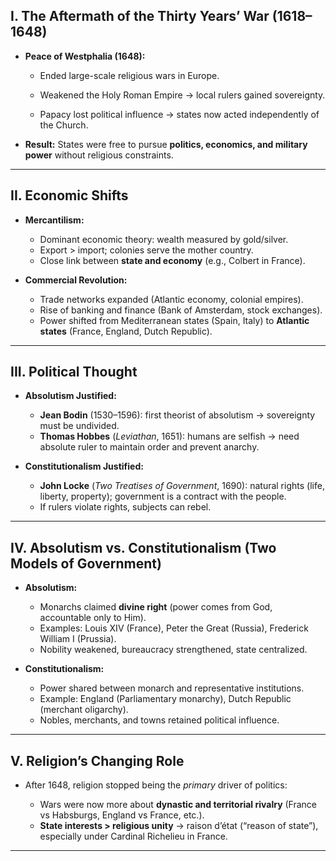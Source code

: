 ## **I. The Aftermath of the Thirty Years’ War (1618–1648)**

- **Peace of Westphalia (1648):**
    
    - Ended large-scale religious wars in Europe.
        
    - Weakened the Holy Roman Empire → local rulers gained sovereignty.
        
    - Papacy lost political influence → states now acted independently of the Church.
        
- **Result:** States were free to pursue **politics, economics, and military power** without religious constraints.
---

## **II. Economic Shifts**

- **Mercantilism:**
    
    - Dominant economic theory: wealth measured by gold/silver.
    - Export > import; colonies serve the mother country.
    - Close link between **state and economy** (e.g., Colbert in France).
- **Commercial Revolution:**
    
    - Trade networks expanded (Atlantic economy, colonial empires).
    - Rise of banking and finance (Bank of Amsterdam, stock exchanges).
    - Power shifted from Mediterranean states (Spain, Italy) to **Atlantic states** (France, England, Dutch Republic).

---

## **III. Political Thought**

- **Absolutism Justified:**
    
    - **Jean Bodin** (1530–1596): first theorist of absolutism → sovereignty must be undivided.
    - **Thomas Hobbes** (_Leviathan_, 1651): humans are selfish → need absolute ruler to maintain order and prevent anarchy.
- **Constitutionalism Justified:**
    
    - **John Locke** (_Two Treatises of Government_, 1690): natural rights (life, liberty, property); government is a contract with the people.
    - If rulers violate rights, subjects can rebel.
---

## **IV. Absolutism vs. Constitutionalism (Two Models of Government)**

- **Absolutism:**
    
    - Monarchs claimed **divine right** (power comes from God, accountable only to Him).
    - Examples: Louis XIV (France), Peter the Great (Russia), Frederick William I (Prussia).
    - Nobility weakened, bureaucracy strengthened, state centralized.
- **Constitutionalism:**
    
    - Power shared between monarch and representative institutions.
    - Example: England (Parliamentary monarchy), Dutch Republic (merchant oligarchy).
    - Nobles, merchants, and towns retained political influence.
---

## **V. Religion’s Changing Role**

- After 1648, religion stopped being the _primary_ driver of politics:
    
    - Wars were now more about **dynastic and territorial rivalry** (France vs Habsburgs, England vs France, etc.).
    - **State interests > religious unity** → raison d’état (“reason of state”), especially under Cardinal Richelieu in France.
---
